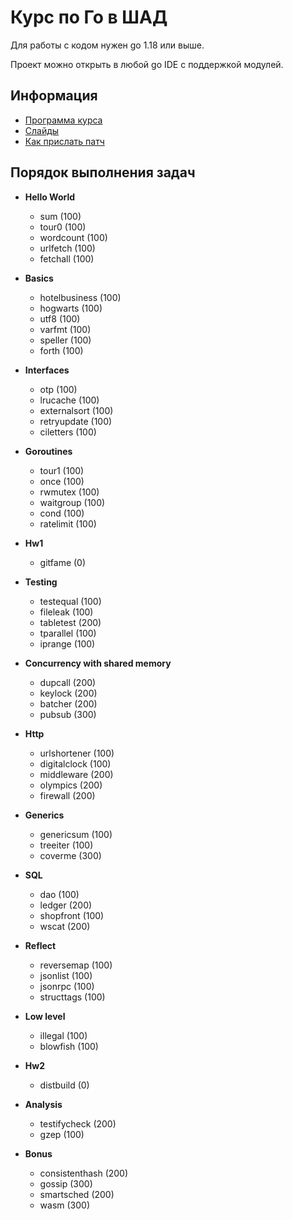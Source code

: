 # Курс по Го в ШАД

Для работы с кодом нужен go 1.18 или выше.

Проект можно открыть в любой go IDE с поддержкой модулей.

## Информация

- [Программа курса](docs/syllabus.md)
- [Слайды](https://p.go.manytask.org/)
- [Как прислать патч](CONTRIBUTING.md)

## Порядок выполнения задач

- **Hello World**
  - sum (100)
  - tour0 (100)
  - wordcount (100)
  - urlfetch (100)
  - fetchall (100)

- **Basics**
  - hotelbusiness (100)
  - hogwarts (100)
  - utf8 (100)
  - varfmt (100)
  - speller (100)
  - forth (100)

- **Interfaces**
  - otp (100)
  - lrucache (100)
  - externalsort (100)
  - retryupdate (100)
  - ciletters (100)

- **Goroutines**
  - tour1 (100)
  - once (100)
  - rwmutex (100)
  - waitgroup (100)
  - cond (100)
  - ratelimit (100)
  
- **Hw1**
  - gitfame (0)

- **Testing**
  - testequal (100)
  - fileleak (100)
  - tabletest (200)
  - tparallel (100)
  - iprange (100)

- **Concurrency with shared memory**
  - dupcall (200)
  - keylock (200)
  - batcher (200)
  - pubsub (300)

- **Http**
  - urlshortener (100)
  - digitalclock (100)
  - middleware (200)
  - olympics (200)
  - firewall (200)

- **Generics**
  - genericsum (100)
  - treeiter (100)
  - coverme (300)

- **SQL**
  - dao (100)
  - ledger (200)
  - shopfront (100)
  - wscat (200)

- **Reflect**
  - reversemap (100)
  - jsonlist (100)
  - jsonrpc (100)
  - structtags (100)

- **Low level**
  - illegal (100)
  - blowfish (100)

- **Hw2**
  - distbuild (0)
 
- **Analysis**
  - testifycheck (200)
  - gzep (100)

- **Bonus**
  - consistenthash (200)
  - gossip (300)
  - smartsched (200)
  - wasm (300)

